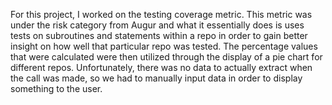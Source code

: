 For this project, I worked on the testing coverage metric. This metric was under the risk category from Augur and what it essentially does is uses tests on subroutines and statements within a repo in order to gain better insight on how well that particular repo was tested. The percentage values that were calculated were then utilized through the display of a pie chart for different repos. Unfortunately, there was no data to actually extract when the call was made, so we had to manually input data in order to display something to the user. 
